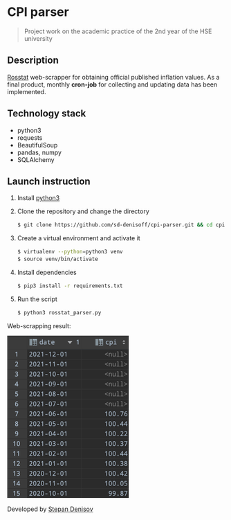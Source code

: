 # CPI parser

> Project work on the academic practice of the 2nd year of the HSE university

## Description

[Rosstat](https://rosstat.gov.ru/) web-scrapper for obtaining official published inflation values. As a final product,
monthly **cron-job**
for collecting and updating data has been implemented.

## Technology stack

- python3
- requests
- BeautifulSoup
- pandas, numpy
- SQLAlchemy

## Launch instruction

1. Install [python3](https://www.python.org/)

2. Clone the repository and change the directory
   ```bash
   $ git clone https://github.com/sd-denisoff/cpi-parser.git && cd cpi-parser
   ```

3. Create a virtual environment and activate it
   ```bash
   $ virtualenv --python=python3 venv
   $ source venv/bin/activate
   ```

4. Install dependencies
   ```bash
   $ pip3 install -r requirements.txt
   ```

5. Run the script
   ```bash
   $ python3 rosstat_parser.py
   ```
   
Web-scrapping result:

![result](result.png)

Developed by [Stepan Denisov](https://t.me/sd_denisoff 'telegram')